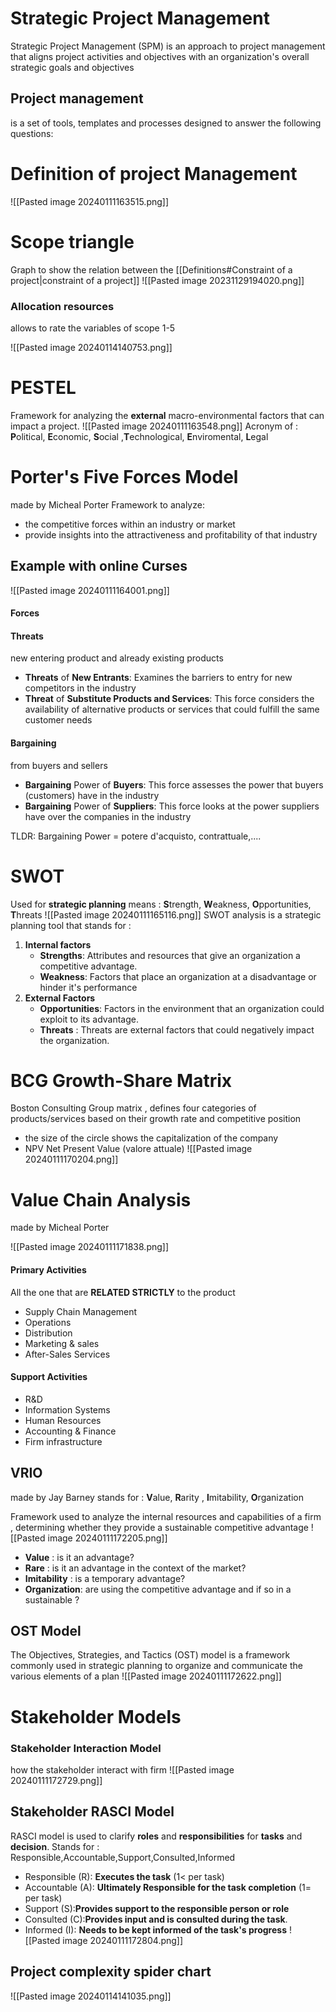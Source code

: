 # Strategic Project Management
Strategic Project Management (SPM) is an approach to project management that aligns project activities and objectives with an organization's overall strategic goals and objectives
## Project management 
is a set of tools, templates and processes designed to answer the following questions:
# Definition of project Management 
![[Pasted image 20240111163515.png]]
# Scope triangle 
Graph to show the relation between the [[Definitions#Constraint of a project|constraint of a project]]
![[Pasted image 20231129194020.png]]
### Allocation resources
allows to rate the variables of scope 1-5

![[Pasted image 20240114140753.png]]
# PESTEL 
Framework for analyzing the **external** macro-environmental factors that can impact a project.
![[Pasted image 20240111163548.png]]
Acronym of : **P**olitical, **E**conomic, **S**ocial ,**T**echnological, **E**nviromental, **L**egal 
# Porter's Five Forces Model
made by Micheal Porter
Framework to analyze:
- the competitive forces within an industry or market 
- provide insights into the attractiveness and profitability of that industry
## Example with online Curses
![[Pasted image 20240111164001.png]]
#### Forces
#### Threats 
new entering product and already existing products
- **Threats** of **New Entrants**: Examines the barriers to entry for new competitors in the industry
- **Threat** of **Substitute Products and Services**: This force considers the availability of alternative products or services that could fulfill the same customer needs
#### Bargaining
from buyers and sellers
- **Bargaining** Power of **Buyers**:  This force assesses the power that buyers (customers) have in the industry
- **Bargaining** Power of **Suppliers**: This force looks at the power suppliers have over the companies in the industry 
  
TLDR: Bargaining Power = potere d'acquisto, contrattuale,....

# SWOT

Used for **strategic planning** means : **S**trength, **W**eakness, **O**pportunities, **T**hreats
![[Pasted image 20240111165116.png]]
SWOT analysis is a strategic planning tool that stands for :
1. **Internal factors**
	- **Strengths**:  Attributes and resources that give an organization a competitive advantage.
	- **Weakness**: Factors that place an organization at a disadvantage or hinder it's performance
2. **External Factors**
	- **Opportunities**: Factors in the environment that an organization could exploit to its advantage.
	- **Threats** : Threats are external factors that could negatively impact the organization.
	

# BCG Growth-Share Matrix
Boston Consulting Group matrix , defines four categories of products/services based on their growth rate and competitive position
- the size of the circle shows the capitalization of the company
- NPV Net Present Value (valore attuale)
![[Pasted image 20240111170204.png]]



# Value Chain Analysis
made by Micheal Porter

![[Pasted image 20240111171838.png]]
#### Primary  Activities 
All the one that are **RELATED STRICTLY** to the product
- Supply Chain Management 
- Operations
- Distribution 
- Marketing & sales 
- After-Sales Services
#### Support Activities
- R&D
- Information Systems
- Human Resources
- Accounting & Finance
- Firm infrastructure 


## VRIO 
made by Jay Barney
stands for : **V**alue, **R**arity , **I**mitability, **O**rganization

Framework used to analyze the internal resources and capabilities of a firm , determining whether they provide a sustainable competitive advantage
![[Pasted image 20240111172205.png]]

- **Value** : is it an advantage?
- **Rare** : is it an advantage in the context of the market?
- **Imitability** : is a temporary advantage?
- **Organization**: are using the competitive advantage  and if so in a sustainable ?

## OST Model 
The Objectives, Strategies, and Tactics (OST) model is a framework commonly used in strategic planning to organize and communicate the various elements of a plan
![[Pasted image 20240111172622.png]]

# Stakeholder Models 
### Stakeholder Interaction Model 
how the stakeholder interact with firm
![[Pasted image 20240111172729.png]]
## Stakeholder RASCI Model

RASCI model is used to clarify **roles** and **responsibilities** for **tasks** and **decision**.
Stands for : Responsible,Accountable,Support,Consulted,Informed

- Responsible (R): **Executes the task** 
	   (1< per task)
- Accountable (A): **Ultimately Responsible for the task completion** 
	   (1= per task)
- Support (S):**Provides support to the responsible person or role**
- Consulted (C):**Provides input and is consulted during the task**. 
- Informed (I): **Needs to be kept informed of the task's progress** 
![[Pasted image 20240111172804.png]]
## Project complexity spider chart

![[Pasted image 20240114141035.png]]
